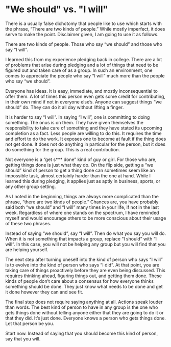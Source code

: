 # "We should" vs. "I will"

There is a usually false dichotomy that people like to use which starts with the phrase, “There are two kinds of people.” While mostly imperfect, it does serve to make the point. Disclaimer given, I am going to use it as follows.

There are two kinds of people. Those who say “we should” and those who say “I will”. 

I learned this from my experience pledging back in college. There are a lot of problems that arise during pledging and a lot of things that need to be figured out and taken care of as a group. In such an environment, one comes to appreciate the people who say “I will” much more than the people who say “we should”. 

Everyone has ideas. It is easy, immediate, and mostly inconsequential to offer them. A lot of times this person even gets some credit for contributing, in their own mind if not in everyone else’s. Anyone can suggest things “we should” do. They can do it all day without lifting a finger.

It is harder to say “I will”. In saying “I will”, one is committing to doing something. The onus is on them. They have given themselves the responsibility to take care of something and they have stated its upcoming completion as a fact. Less people are willing to do this. It requires the time and effort to do the work. It exposes one to become at fault if the thing does not get done. It does not do anything in particular for the person, but it does do something for the group. This is a real contribution.

Not everyone is a “get s*** done” kind of guy or girl. For those who are, getting things done is just what they do. On the flip side, getting a “we should” kind of person to get a thing done can sometimes seem like an impossible task, almost certainly harder than the one at hand. While I learned this during pledging, it applies just as aptly in business, sports, or any other group setting. 

As I noted in the beginning, things are always more complicated than the phrase, “there are two kinds of people.” Chances are, you have probably said both “we should” and “I will” many times in your life, if not in the last week. Regardless of where one stands on the spectrum, I have reminded myself and would encourage others to be more conscious about their usage of these two phrases.

Instead of saying “we should”, say “I will”. Then do what you say you will do. When it is not something that impacts a group, replace “I should” with “I will”. In this case, you will not be helping any group but you will find that you are helping yourself.

The next step after turning oneself into the kind of person who says “I will” is to evolve into the kind of person who says “I did”. At that point, you are taking care of things proactively before they are even being discussed. This requires thinking ahead, figuring things out, and getting them done. These kinds of people don’t care about a consensus for how everyone thinks something should be done. They just know what needs to be done and get it done however they can and see fit. 

The final step does not require saying anything at all. Actions speak louder than words. The best kind of person to have in any group is the one who gets things done without telling anyone either that they are going to do it or that they did. It’s just done. Everyone knows a person who gets things done. Let that person be you.

Start now. Instead of saying that you should become this kind of person, say that you will.
